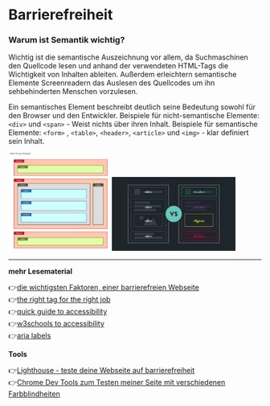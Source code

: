 # Barrierefreiheit 

### Warum ist Semantik wichtig?

Wichtig ist die semantische Auszeichnung vor allem, da Suchmaschinen den Quellcode lesen und anhand der verwendeten HTML-Tags die Wichtigkeit von Inhalten ableiten. Außerdem erleichtern semantische Elemente Screenreadern das Auslesen des Quellcodes um ihn sehbehinderten Menschen vorzulesen.

Ein semantisches Element beschreibt deutlich seine Bedeutung sowohl für den Browser und den Entwickler.
Beispiele für nicht-semantische Elemente: `<div>` und `<span>` - Weist nichts über ihren Inhalt.
Beispiele für semantische Elemente: `<form>` , `<table>`, `<header>`, `<article>` und `<img>` - klar definiert sein Inhalt. 

<img src="structure.png" alt="do" width="40%"> 
<img src="semantic.jpg" alt="dont" width="49%"> 



---


**mehr Lesematerial**

:point_right:[die wichtigsten Faktoren, einer barrierefreien Webseite](https://www.mindshape.de/kompetenzen/website-optimierung/ux-und-usability-optimierung/barrierefreie-websites.html)\
:point_right:[the right tag for the right job](https://localghost.dev/2021/06/the-right-tag-for-the-job-why-you-should-use-semantic-html/)\
:point_right:[quick guide to accessibility](https://www.notion.so/A11y-intro-b559b4e344fa47318e417c1ce41e7d2e)\
:point_right:[w3schools to accessibility](https://www.w3schools.com/html/html_accessibility.asp)\
:point_right:[aria labels](https://a11y-101.com/development/aria-label)



**Tools**

:point_right:[Lighthouse - teste deine Webseite auf barrierefreiheit](https://developers.google.com/web/tools/lighthouse)\
:point_right:[Chrome Dev Tools zum Testen meiner Seite mit verschiedenen Farbblindheiten](https://developers.google.com/web/tools/lighthouse)





